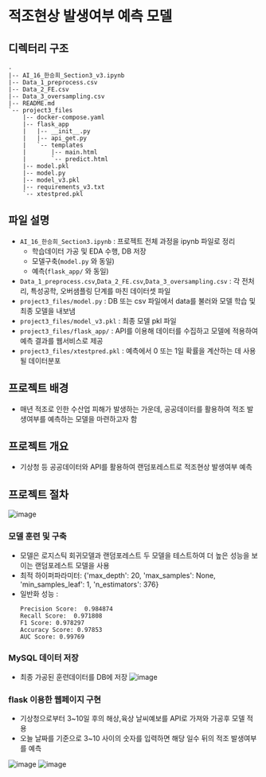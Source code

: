 # 적조현상 발생여부 예측 모델
## 디렉터리 구조
```
.
|-- AI_16_한승희_Section3_v3.ipynb
|-- Data_1_preprocess.csv
|-- Data_2_FE.csv
|-- Data_3_oversampling.csv
|-- README.md
`-- project3_files
    |-- docker-compose.yaml
    |-- flask_app
    |   |-- __init__.py
    |   |-- api_get.py
    |   `-- templates
    |       |-- main.html
    |       `-- predict.html
    |-- model.pkl
    |-- model.py
    |-- model_v3.pkl
    |-- requirements_v3.txt
    `-- xtestpred.pkl
```

## 파일 설명
- `AI_16_한승희_Section3.ipynb` : 프로젝트 전체 과정을 ipynb 파일로 정리
  - 학습데이터 가공 및 EDA 수행, DB 저장 
  - 모델구축(`model.py` 와 동일)
  - 예측(`flask_app/` 와 동일)
- `Data_1_preprocess.csv`,`Data_2_FE.csv`,`Data_3_oversampling.csv` : 각 전처리, 특성공학, 오버샘플링 단계를 마친 데이터셋 파일
- `project3_files/model.py` : DB 또는 csv 파일에서 data를 불러와 모델 학습 및 최종 모델을 내보냄
- `project3_files/model_v3.pkl` : 최종 모델 pkl 파일
- `project3_files/flask_app/` : API를 이용해 데이터를 수집하고 모델에 적용하여 예측 결과를 웹서비스로 제공
- `project3_files/xtestpred.pkl` : 예측에서 0 또는 1일 확률을 계산하는 데 사용될 데이터분포

## 프로젝트 배경
- 매년 적조로 인한 수산업 피해가 발생하는 가운데, 공공데이터를 활용하여 적조 발생여부를 예측하는 모델을 마련하고자 함

## 프로젝트 개요
- 기상청 등 공공데이터와 API를 활용하여 랜덤포레스트로 적조현상 발생여부 예측

## 프로젝트 절차
![image](https://github.com/H-Seung/SP3_RedTide-Predict/assets/114974542/b11a0af4-9e85-4ba8-a63f-9f3e5971aac0)

### 모델 훈련 및 구축
- 모델은 로지스틱 회귀모델과 랜덤포레스트 두 모델을 테스트하여 더 높은 성능을 보이는 랜덤포레스트 모델을 사용
- 최적 하이퍼파라미터:  {'max_depth': 20, 'max_samples': None, 'min_samples_leaf': 1, 'n_estimators': 376}
- 일반화 성능 :
  ```
  Precision Score:  0.984874
  Recall Score:  0.971808
  F1 Score: 0.978297
  Accuracy Score: 0.97853
  AUC Score: 0.99769
  ```

### MySQL 데이터 저장
- 최종 가공된 훈련데이터를 DB에 저장
![image](https://github.com/H-Seung/SP3_RedTide-Predict/assets/114974542/59690607-0da8-4ee0-9ecf-187130edb64f)
### flask 이용한 웹페이지 구현
- 기상청으로부터 3~10일 후의 해상,육상 날씨예보를 API로 가져와 가공후 모델 적용
- 오늘 날짜를 기준으로 3~10 사이의 숫자를 입력하면 해당 일수 뒤의 적조 발생여부를 예측   

![image](https://user-images.githubusercontent.com/114974542/229387655-20ff65b9-9b77-48b1-ba1c-d3a4dbb9fdb7.png)
![image](https://user-images.githubusercontent.com/114974542/229387661-4daaf3c5-18b8-49dc-abf1-62af5cdc01ac.png)
